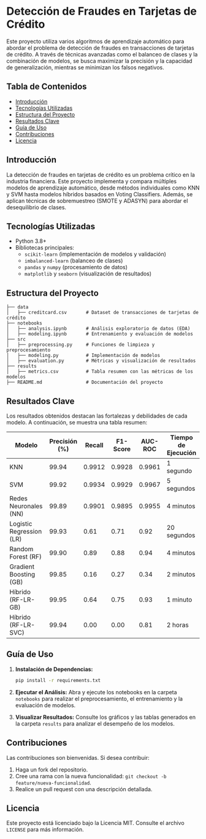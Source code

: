 # Detección de Fraudes en Tarjetas de Crédito

Este proyecto utiliza varios algoritmos de aprendizaje automático para abordar el problema de detección de fraudes en transacciones de tarjetas de crédito. A través de técnicas avanzadas como el balanceo de clases y la combinación de modelos, se busca maximizar la precisión y la capacidad de generalización, mientras se minimizan los falsos negativos.

## Tabla de Contenidos

- [Introducción](#introducción)
- [Tecnologías Utilizadas](#tecnologías-utilizadas)
- [Estructura del Proyecto](#estructura-del-proyecto)
- [Resultados Clave](#resultados-clave)
- [Guía de Uso](#guía-de-uso)
- [Contribuciones](#contribuciones)
- [Licencia](#licencia)

## Introducción

La detección de fraudes en tarjetas de crédito es un problema crítico en la industria financiera. Este proyecto implementa y compara múltiples modelos de aprendizaje automático, desde métodos individuales como KNN y SVM hasta modelos híbridos basados en Voting Classifiers. Además, se aplican técnicas de sobremuestreo (SMOTE y ADASYN) para abordar el desequilibrio de clases.

## Tecnologías Utilizadas

- Python 3.8+
- Bibliotecas principales:
  - `scikit-learn` (implementación de modelos y validación)
  - `imbalanced-learn` (balanceo de clases)
  - `pandas` y `numpy` (procesamiento de datos)
  - `matplotlib` y `seaborn` (visualización de resultados)

## Estructura del Proyecto

```
├── data
│   ├── creditcard.csv       # Dataset de transacciones de tarjetas de crédito
├── notebooks
│   ├── analysis.ipynb       # Análisis exploratorio de datos (EDA)
│   ├── modeling.ipynb       # Entrenamiento y evaluación de modelos
├── src
│   ├── preprocessing.py     # Funciones de limpieza y preprocesamiento
│   ├── modeling.py          # Implementación de modelos
│   ├── evaluation.py        # Métricas y visualización de resultados
├── results
│   ├── metrics.csv          # Tabla resumen con las métricas de los modelos
├── README.md                # Documentación del proyecto
```

## Resultados Clave

Los resultados obtenidos destacan las fortalezas y debilidades de cada modelo. A continuación, se muestra una tabla resumen:

| Modelo                   | Precisión (%) | Recall | F1-Score | AUC-ROC | Tiempo de Ejecución  |
|--------------------------|---------------|--------|----------|---------|-----------------------|
| KNN                      | 99.94         | 0.9912 | 0.9928   | 0.9961  | 1 segundo            |
| SVM                      | 99.92         | 0.9934 | 0.9929   | 0.9967  | 5 segundos           |
| Redes Neuronales (NN)    | 99.89         | 0.9901 | 0.9895   | 0.9955  | 4 minutos            |
| Logistic Regression (LR) | 99.93         | 0.61   | 0.71     | 0.92    | 20 segundos          |
| Random Forest (RF)       | 99.90         | 0.89   | 0.88     | 0.94    | 4 minutos            |
| Gradient Boosting (GB)   | 99.85         | 0.16   | 0.27     | 0.34    | 2 minutos            |
| Híbrido (RF-LR-GB)       | 99.95         | 0.64   | 0.75     | 0.93    | 1 minuto             |
| Híbrido (RF-LR-SVC)      | 99.94         | 0.00   | 0.00     | 0.81    | 2 horas              |

## Guía de Uso

1. **Instalación de Dependencias:**
   ```bash
   pip install -r requirements.txt
   ```

2. **Ejecutar el Análisis:**
   Abra y ejecute los notebooks en la carpeta `notebooks` para realizar el preprocesamiento, el entrenamiento y la evaluación de modelos.

3. **Visualizar Resultados:**
   Consulte los gráficos y las tablas generados en la carpeta `results` para analizar el desempeño de los modelos.

## Contribuciones

Las contribuciones son bienvenidas. Si desea contribuir:

1. Haga un fork del repositorio.
2. Cree una rama con la nueva funcionalidad: `git checkout -b feature/nueva-funcionalidad`.
3. Realice un pull request con una descripción detallada.

## Licencia

Este proyecto está licenciado bajo la Licencia MIT. Consulte el archivo `LICENSE` para más información.
